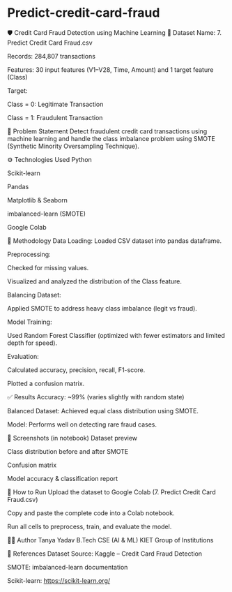 # Predict-credit-card-fraud
🛡️ Credit Card Fraud Detection using Machine Learning
📁 Dataset
Name: 7. Predict Credit Card Fraud.csv

Records: 284,807 transactions

Features: 30 input features (V1–V28, Time, Amount) and 1 target feature (Class)

Target:

Class = 0: Legitimate Transaction

Class = 1: Fraudulent Transaction

📌 Problem Statement
Detect fraudulent credit card transactions using machine learning and handle the class imbalance problem using SMOTE (Synthetic Minority Oversampling Technique).

⚙️ Technologies Used
Python

Scikit-learn

Pandas

Matplotlib & Seaborn

imbalanced-learn (SMOTE)

Google Colab

🧪 Methodology
Data Loading: Loaded CSV dataset into pandas dataframe.

Preprocessing:

Checked for missing values.

Visualized and analyzed the distribution of the Class feature.

Balancing Dataset:

Applied SMOTE to address heavy class imbalance (legit vs fraud).

Model Training:

Used Random Forest Classifier (optimized with fewer estimators and limited depth for speed).

Evaluation:

Calculated accuracy, precision, recall, F1-score.

Plotted a confusion matrix.

✅ Results
Accuracy: ~99% (varies slightly with random state)

Balanced Dataset: Achieved equal class distribution using SMOTE.

Model: Performs well on detecting rare fraud cases.

📸 Screenshots (in notebook)
Dataset preview

Class distribution before and after SMOTE

Confusion matrix

Model accuracy & classification report

📂 How to Run
Upload the dataset to Google Colab (7. Predict Credit Card Fraud.csv)

Copy and paste the complete code into a Colab notebook.

Run all cells to preprocess, train, and evaluate the model.

👩‍💻 Author
Tanya Yadav
B.Tech CSE (AI & ML)
KIET Group of Institutions

🔗 References
Dataset Source: Kaggle – Credit Card Fraud Detection

SMOTE: imbalanced-learn documentation

Scikit-learn: https://scikit-learn.org/

